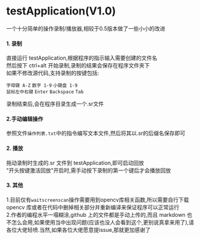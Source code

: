 # testApplication(V1.0)

一个十分简单的操作录制/播放器,相较于0.5版本做了一些小小的改进

#### 1. 录制<br>
   直接运行 testApplication,根据程序的指示输入需要创建的文件名<br>
   然后按下 ctrl+alt 开始录制,录制的结果会保存在程序文件夹下<br>
   如果不修改源代码,支持录制的按键包括:<br>

`字母键 A-Z`
 `数字 1-9` `小键盘 1-9`<br>
 `鼠标左中右键` `Enter` `Backspace` `Tab`<br>

  录制结束后,会在程序目录生成一个.sr文件<br>
  
#### 2.手动编辑操作<br>
参照文件`操作列表.txt`中的指令编写文本文件,然后将其以.sr的后缀名保存即可
  
#### 2. 播放<br>
   拖动录制时生成的.sr 文件到 testApplication,即可启动回放<br>
   "开头按键激活回放"开启时,需手动按下录制的第一个键后才会播放回放

#### 3. 其他<br>
   1.目前仅有`waitscreenscan`操作需要用到opencv库相关函数,所以需要自行下载 opencv 库或者在代码中删掉相关部分并重新编译来保证程序可以正常运行<br> 
   2.作者的编程水平一塌糊涂,github 上的文件都是手动上传的,而且 markdown 也不怎么会用,如果使用当中出现问题(应该也没人会看到这个,更别说真拿来用了),请各位大佬轻喷.当然,如果各位大佬愿意提issue,那就更加感谢了
